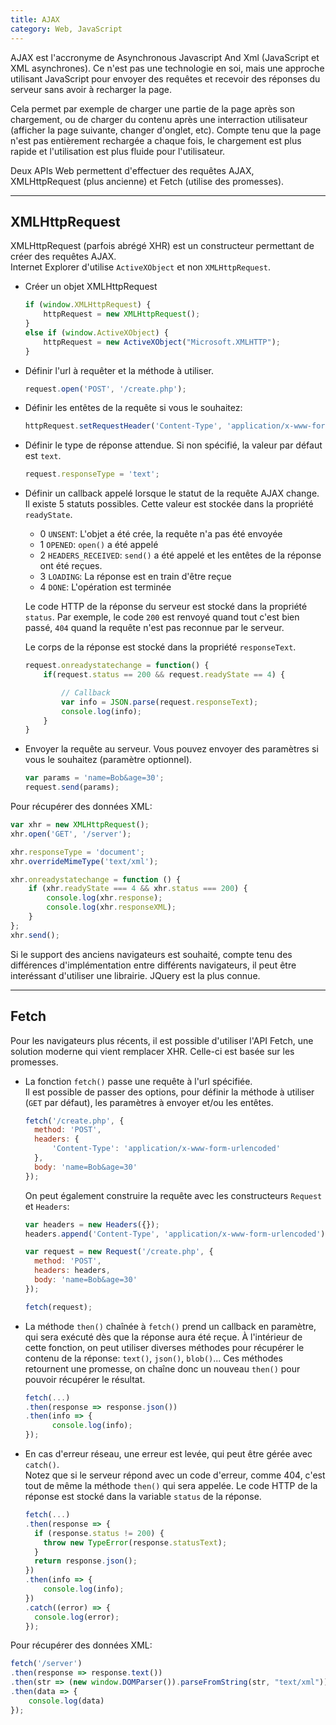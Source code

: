 ```yaml
---
title: AJAX
category: Web, JavaScript
---
```


AJAX est l'accronyme de Asynchronous Javascript And Xml (JavaScript et XML asynchrones).
Ce n'est pas une technologie en soi, mais une approche utilisant JavaScript pour envoyer des requêtes
et recevoir des réponses du serveur sans avoir à recharger la page.

Cela permet par exemple de charger une partie de la page après son chargement, ou de charger du contenu
après une interraction utilisateur (afficher la page suivante, changer d'onglet, etc). Compte tenu que la page
n'est pas entièrement rechargée a chaque fois, le chargement est plus rapide et l'utilisation est plus fluide pour l'utilisateur.

Deux APIs Web permettent d'effectuer des requêtes AJAX, XMLHttpRequest (plus ancienne) et Fetch (utilise des promesses).

---

## XMLHttpRequest

XMLHttpRequest (parfois abrégé XHR) est un constructeur permettant de créer des requêtes AJAX.  
Internet Explorer d'utilise `ActiveXObject` et non `XMLHttpRequest`.

* Créer un objet XMLHttpRequest

  ``` js
  if (window.XMLHttpRequest) {
      httpRequest = new XMLHttpRequest();
  }
  else if (window.ActiveXObject) {
      httpRequest = new ActiveXObject("Microsoft.XMLHTTP");
  }
  ```

* Définir l'url à requêter et la méthode à utiliser.

  ``` js
  request.open('POST', '/create.php');
  ```

* Définir les entêtes de la requête si vous le souhaitez:

  ``` js
  httpRequest.setRequestHeader('Content-Type', 'application/x-www-form-urlencoded');
  ```

* Définir le type de réponse attendue. Si non spécifié, la valeur par défaut est `text`.

  ``` js
  request.responseType = 'text';
  ```

* Définir un callback appelé lorsque le statut de la requête AJAX change.  
  Il existe 5 statuts possibles. Cette valeur est stockée dans la propriété `readyState`.

  * 0 `UNSENT`: L'objet a été crée, la requête n'a pas été envoyée
  * 1 `OPENED`: `open()` a été appelé
  * 2 `HEADERS_RECEIVED`: `send()` a été appelé et les entêtes de la réponse ont été reçues.
  * 3 `LOADING`: La réponse est en train d'être reçue
  * 4 `DONE`: L'opération est terminée

  Le code HTTP de la réponse du serveur est stocké dans la propriété `status`. Par exemple, le code `200` est renvoyé quand tout c'est bien passé, `404` quand la requête n'est pas reconnue par le serveur.

  Le corps de la réponse est stocké dans la propriété `responseText`.

  ``` js
  request.onreadystatechange = function() {
      if(request.status == 200 && request.readyState == 4) {

          // Callback
          var info = JSON.parse(request.responseText);
          console.log(info);
      }
  }
  ```

* Envoyer la requête au serveur. Vous pouvez envoyer des paramètres si vous le souhaitez (paramètre optionnel).

  ``` js
  var params = 'name=Bob&age=30';
  request.send(params);
  ```

Pour récupérer des données XML:

``` js
var xhr = new XMLHttpRequest();
xhr.open('GET', '/server');

xhr.responseType = 'document';
xhr.overrideMimeType('text/xml');

xhr.onreadystatechange = function () {
    if (xhr.readyState === 4 && xhr.status === 200) {
        console.log(xhr.response);
        console.log(xhr.responseXML);
    }
};
xhr.send();
```

Si le support des anciens navigateurs est souhaité, compte tenu des différences d'implémentation entre différents navigateurs, il peut être interéssant d'utiliser une librairie.
JQuery est la plus connue.

---

## Fetch

Pour les navigateurs plus récents, il est possible d'utiliser l'API Fetch, une solution moderne qui vient remplacer XHR. Celle-ci est basée sur les promesses.

* La fonction `fetch()` passe une requête à l'url spécifiée.  
  Il est possible de passer des options, pour définir la méthode à utiliser (`GET` par défaut), les paramètres à envoyer et/ou les entêtes.

  ``` js
  fetch('/create.php', {
    method: 'POST',
    headers: {
        'Content-Type': 'application/x-www-form-urlencoded'
    },
    body: 'name=Bob&age=30'
  });
  ```

  On peut également construire la requête avec les constructeurs `Request` et `Headers`:

  ``` js
  var headers = new Headers({});
  headers.append('Content-Type', 'application/x-www-form-urlencoded');

  var request = new Request('/create.php', {
    method: 'POST',
    headers: headers,
    body: 'name=Bob&age=30'
  });

  fetch(request);
  ```

* La méthode `then()` chaînée à `fetch()` prend un callback en paramètre, qui sera exécuté dès que la réponse aura été reçue. À l'intérieur de cette fonction, on peut utiliser diverses méthodes pour récupérer le contenu de la réponse: `text()`, `json()`, `blob()`... Ces méthodes retournent une promesse, on chaîne donc un nouveau `then()` pour pouvoir récupérer le résultat.

  ``` js
  fetch(...)
  .then(response => response.json())
  .then(info => {
        console.log(info);
  });
  ```

* En cas d'erreur réseau, une erreur est levée, qui peut être gérée avec `catch()`.  
  Notez que si le serveur répond avec un code d'erreur, comme 404, c'est tout de même la méthode `then()` qui sera appelée. Le code HTTP de la réponse est stocké dans la variable `status` de la réponse.

  ``` js
  fetch(...)
  .then(response => {
    if (response.status != 200) {
      throw new TypeError(response.statusText);
    }
    return response.json();
  })
  .then(info => {
      console.log(info);
  })
  .catch((error) => {
    console.log(error);
  });
  ```

Pour récupérer des données XML:

``` js
fetch('/server')
.then(response => response.text())
.then(str => (new window.DOMParser()).parseFromString(str, "text/xml"))
.then(data => {
    console.log(data)
});
```
